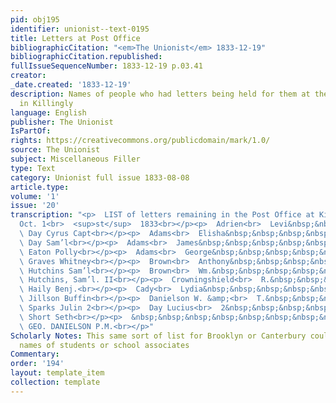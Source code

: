 ```yaml
---
pid: obj195
identifier: unionist--text-0195
title: Letters at Post Office
bibliographicCitation: "<em>The Unionist</em> 1833-12-19"
bibliographicCitation.republished: 
fullIssueSequenceNumber: 1833-12-19 p.03.41
creator: 
_date.created: '1833-12-19'
description: Names of people who had letters being held for them at the post office
  in Killingly
language: English
publisher: The Unionist
IsPartOf: 
rights: https://creativecommons.org/publicdomain/mark/1.0/
source: The Unionist
subject: Miscellaneous Filler
type: Text
category: Unionist full issue 1833-08-08
article.type: 
volume: '1'
issue: '20'
transcription: "<p>  LIST of letters remaining in the Post Office at Killingly, Ct.
  Oct. 1<br>  <sup>st</sup>  1833<br></p><p>  Adrien<br>  Levi&nbsp;&nbsp;&nbsp;&nbsp;&nbsp;&nbsp;&nbsp;&nbsp;&nbsp;&nbsp;&nbsp;&nbsp;&nbsp;&nbsp;&nbsp;&nbsp;&nbsp;&nbsp;&nbsp;&nbsp;&nbsp;&nbsp;&nbsp;&nbsp;&nbsp;&nbsp;&nbsp;&nbsp;&nbsp;<br>
  \ Day Cyrus Capt<br></p><p>  Adams<br>  Elisha&nbsp;&nbsp;&nbsp;&nbsp;&nbsp;&nbsp;&nbsp;&nbsp;&nbsp;&nbsp;&nbsp;&nbsp;&nbsp;&nbsp;&nbsp;&nbsp;&nbsp;&nbsp;&nbsp;&nbsp;&nbsp;&nbsp;&nbsp;&nbsp;&nbsp;&nbsp;<br>
  \ Day Sam’l<br></p><p>  Adams<br>  James&nbsp;&nbsp;&nbsp;&nbsp;&nbsp;&nbsp;&nbsp;&nbsp;&nbsp;&nbsp;&nbsp;&nbsp;&nbsp;&nbsp;&nbsp;&nbsp;&nbsp;&nbsp;&nbsp;&nbsp;&nbsp;&nbsp;&nbsp;&nbsp;&nbsp;<br>
  \ Eaton Polly<br></p><p>  Adams<br>  George&nbsp;&nbsp;&nbsp;&nbsp;&nbsp;&nbsp;&nbsp;&nbsp;&nbsp;&nbsp;&nbsp;&nbsp;&nbsp;&nbsp;&nbsp;&nbsp;&nbsp;&nbsp;&nbsp;&nbsp;&nbsp;&nbsp;&nbsp;<br>
  \ Graves Whitney<br></p><p>  Brown<br>  Anthony&nbsp;&nbsp;&nbsp;&nbsp;&nbsp;&nbsp;&nbsp;&nbsp;&nbsp;&nbsp;&nbsp;&nbsp;&nbsp;&nbsp;&nbsp;&nbsp;&nbsp;&nbsp;&nbsp;&nbsp;&nbsp;&nbsp;<br>
  \ Hutchins Sam’l<br></p><p>  Brown<br>  Wm.&nbsp;&nbsp;&nbsp;&nbsp;&nbsp;&nbsp;&nbsp;&nbsp;&nbsp;&nbsp;&nbsp;&nbsp;&nbsp;&nbsp;&nbsp;&nbsp;&nbsp;&nbsp;&nbsp;&nbsp;&nbsp;&nbsp;&nbsp;&nbsp;&nbsp;&nbsp;&nbsp;&nbsp;<br>
  \ Hutchins, Sam’l. II<br></p><p>  Crowningshield<br>  R.&nbsp;&nbsp;&nbsp;&nbsp;&nbsp;&nbsp;&nbsp;&nbsp;&nbsp;&nbsp;&nbsp;&nbsp;&nbsp;&nbsp;&nbsp;&nbsp;&nbsp;&nbsp;<br>
  \ Haily Benj.<br></p><p>  Cady<br>  Lydia&nbsp;&nbsp;&nbsp;&nbsp;&nbsp;&nbsp;&nbsp;&nbsp;&nbsp;&nbsp;&nbsp;&nbsp;&nbsp;&nbsp;&nbsp;&nbsp;&nbsp;&nbsp;&nbsp;&nbsp;&nbsp;&nbsp;&nbsp;&nbsp;&nbsp;&nbsp;&nbsp;&nbsp;&nbsp;&nbsp;<br>
  \ Jillson Buffin<br></p><p>  Danielson W. &amp;<br>  T.&nbsp;&nbsp;&nbsp;&nbsp;&nbsp;&nbsp;&nbsp;&nbsp;&nbsp;&nbsp;&nbsp;&nbsp;&nbsp;&nbsp;&nbsp;&nbsp;&nbsp;&nbsp;<br>
  \ Sparks Julin 2<br></p><p>  Day Lucius<br>  2&nbsp;&nbsp;&nbsp;&nbsp;&nbsp;&nbsp;&nbsp;&nbsp;&nbsp;&nbsp;&nbsp;&nbsp;&nbsp;&nbsp;&nbsp;&nbsp;&nbsp;&nbsp;&nbsp;&nbsp;&nbsp;&nbsp;&nbsp;&nbsp;&nbsp;&nbsp;&nbsp;<br>
  \ Short Seth<br></p><p>  &nbsp;&nbsp;&nbsp;&nbsp;&nbsp;&nbsp;&nbsp;&nbsp;&nbsp;&nbsp;&nbsp;&nbsp;&nbsp;&nbsp;&nbsp;&nbsp;&nbsp;&nbsp;&nbsp;&nbsp;&nbsp;&nbsp;&nbsp;&nbsp;&nbsp;&nbsp;&nbsp;&nbsp;&nbsp;&nbsp;&nbsp;&nbsp;&nbsp;&nbsp;&nbsp;<br>
  \ GEO. DANIELSON P.M.<br></p>"
Scholarly Notes: This same sort of list for Brooklyn or Canterbury could have revealed
  names of students or school associates
Commentary: 
order: '194'
layout: template_item
collection: template
---
```

